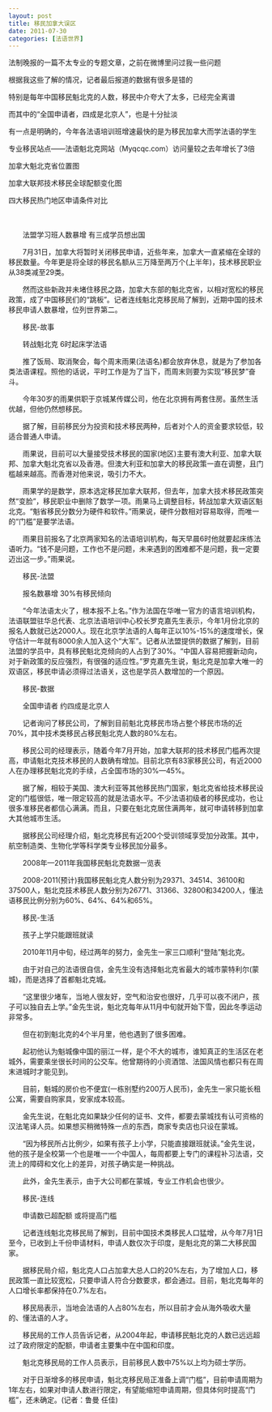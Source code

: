 ```yaml
---
layout: post
title: 移民加拿大误区
date: 2011-07-30
categories: [法语世界]  
---
```


法制晚报的一篇不太专业的专题文章，之前在微博里问过我一些问题

根据我这些了解的情况，记者最后报道的数据有很多是错的

特别是每年中国移民魁北克的人数，移民中介夸大了太多，已经完全离谱

而其中的“全国申请者，四成是北京人”，也是十分扯淡

有一点是明确的，今年各法语培训班增速最快的是为移民加拿大而学法语的学生

专业移民站点——法语魁北克网站（Myqcqc.com）访问量较之去年增长了3倍

加拿大魁北克省位置图

加拿大联邦技术移民全球配额变化图

四大移民热门地区申请条件对比

　

　　法盟学习班人数暴增 有三成学员想出国

　　7月31日，加拿大将暂时关闭移民申请，近些年来，加拿大一直紧缩在全球的移民数量。今年更是将全球的移民名额从三万降至两万个(上半年)，技术移民职业从38类减至29类。

　　然而这些新政并未堵住移民之路，加拿大东部的魁北克省，以相对宽松的移民政策，成了中国移民们的“跳板”。记者连线魁北克移民局了解到，近期中国的技术移民申请人数暴增，位列世界第二。

　　移民-故事

　　转战魁北克 6时起床学法语

　　推了饭局、取消聚会，每个周末雨果(法语名)都会放弃休息，就是为了参加各类法语课程。照他的话说，平时工作是为了当下，而周末则要为实现“移民梦”奋斗。

　　今年30岁的雨果供职于京城某传媒公司，他在北京拥有两套住房。虽然生活优越，但他仍然想移民。

　　据了解，目前移民分为投资和技术移民两种，后者对个人的资金要求较低，较适合普通人申请。

　　雨果说，目前可以大量接受技术移民的国家(地区)主要有澳大利亚、加拿大联邦、加拿大魁北克省以及香港。但澳大利亚和加拿大的移民政策一直在调整，且门槛越来越高。而香港对他来说，吸引力不大。

　　雨果学的是数学，原本选定移民加拿大联邦，但去年，加拿大技术移民政策突然“变脸”，移民职业中删除了数学一项。雨果马上调整目标，转战加拿大双语区魁北克。“魁省移民分数分为硬件和软件。”雨果说，硬件分数相对容易取得，而唯一的“门槛”是要学法语。

　　雨果目前报名了北京两家知名的法语培训机构，每天早晨6时他就要起床练法语听力。“钱不是问题，工作也不是问题，未来遇到的困难都不是问题，我一定要迈出这一步。”雨果说。

　　移民-法盟

　　报名数暴增 30%有移民倾向

　　“今年法语太火了，根本报不上名。”作为法国在华唯一官方的语言培训机构，法语联盟驻华总代表、北京法语培训中心校长罗克嘉先生表示，今年1月份北京的报名人数就已达2000人。现在北京学法语的人每年正以10%-15%的速度增长，保守估计一年就有8000余人加入这个“大军”。记者从法盟提供的数据了解到，目前法盟的学员中，具有移民魁北克倾向的人占到了30%。“中国人容易把握新动向，对于新政策的反应强烈，有很强的适应性。”罗克嘉先生说，魁北克是加拿大唯一的双语区，移民申请必须得过法语关，这也是学员人数增加的一个原因。

　　移民-数据

　　全国申请者 约四成是北京人

　　记者询问了移民公司，了解到目前魁北克移民市场占整个移民市场的近70%，其中技术类移民占移民魁北克人数的80%左右。

　　移民公司的经理表示，随着今年7月开始，加拿大联邦的技术移民门槛再次提高，申请魁北克技术移民的人数确有增加。目前北京有83家移民公司，有近2000人在办理移民魁北克的手续，占全国市场的30%—45%。

　　据了解，相较于美国、澳大利亚等其他移民热门国家，魁北克省给技术移民设定的门槛很低，唯一限定较高的就是法语水平。不少法语初级者的移民成功，也让很多准移民者都信心满满。而且，只要在魁北克居住满两年，就可申请转移到加拿大其他城市生活。

　　据移民公司经理介绍，魁北克移民有近200个受训领域享受加分政策。其中，航空制造类、生物化学等科学类专业移民加分最多。

　　2008年—2011年我国移民魁北克数据一览表

　　2008-2011(预计)我国移民魁北克人数分别为29371、34514、36100和37500人，魁北克技术移民人数分别为26771、31366、32800和34200人，懂法语移民比例分别为60%、64%、64%和65%。

　　移民-生活

　　孩子上学只能跟班就读

　　2010年11月中旬，经过两年的努力，金先生一家三口顺利“登陆”魁北克。

　　由于对自己的法语很自信，金先生没有选择魁北克省最大的城市蒙特利尔(蒙城)，而是选择了首都魁北克城。

　　“这里很少堵车，当地人很友好，空气和治安也很好，几乎可以夜不闭户，孩子可以独自去上学。”金先生说，魁北克每年从11月中旬就开始下雪，因此冬季运动非常多。

　　但在初到魁北克的4个半月里，他也遇到了很多困难。

　　起初他认为魁城像中国的丽江一样，是个不大的城市，谁知真正的生活区在老城外，需要乘坐很长时间的公交车。他曾期待的小资酒馆、法国风情也都只有在周末进城时才能见到。

　　目前，魁城的房价也不便宜(一栋别墅约200万人民币)，金先生一家只能长租公寓，需要自购家具，安家成本较高。

　　金先生说，在魁北克如果缺少任何的证书、文件，都要去蒙城找有认可资格的汉法笔译人员。如果想买稍微特殊一点的东西，商家专卖店也只设在蒙城。

　　“因为移民所占比例少，如果有孩子上小学，只能直接跟班就读。”金先生说，他的孩子是全校第一个也是唯一一个中国人，每周都要上专门的课程补习法语，交流上的障碍和文化上的差异，对孩子确实是一种挑战。

　　此外，金先生表示，由于大公司都在蒙城，专业工作机会也很少。

　　移民-连线

　　申请数已超配额 或将提高门槛

　　记者连线魁北克移民局了解到，目前中国技术类移民人口猛增，从今年7月1日至今，已收到上千份申请材料，申请人数仅次于印度，是魁北克的第二大移民国家。

　　据移民局介绍，魁北克人口占加拿大总人口的20%左右，为了增加人口，移民政策一直比较宽松，只要申请人符合分数要求，都会通过。目前，魁北克每年的人口增长率都保持在0.7%左右。

　　移民局表示，当地会法语的人占80%左右，所以目前才会从海外吸收大量的、懂法语的人才。

　　移民局的工作人员告诉记者，从2004年起，申请移民魁北克的人数已远远超过了政府限定的配额，申请者主要集中在中国和印度。

　　魁北克移民局的工作人员表示，目前移民人数中75%以上均为硕士学历。

　　对于日渐增多的移民申请，魁北克移民局正准备上调“门槛”，目前申请周期为1年左右，如果对申请人数进行限定，有望能缩短申请周期，但具体何时提高“门槛”，还未确定。(记者：鲁曼 任佳)
